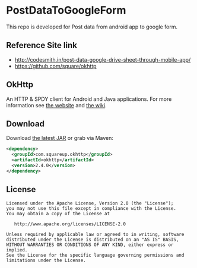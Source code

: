 # PostDataToGoogleForm
This repo is developed for Post data from android app to google form.

## Reference Site link
- http://codesmith.in/post-data-google-drive-sheet-through-mobile-app/
- https://github.com/square/okhttp

## OkHttp ##

An HTTP & SPDY client for Android and Java applications. For more information see [the website][1] and [the wiki][2].

Download
--------

Download [the latest JAR][3] or grab via Maven:
```xml
<dependency>
  <groupId>com.squareup.okhttp</groupId>
  <artifactId>okhttp</artifactId>
  <version>2.4.0</version>
</dependency>
```

License
-------

    Licensed under the Apache License, Version 2.0 (the "License");
    you may not use this file except in compliance with the License.
    You may obtain a copy of the License at

       http://www.apache.org/licenses/LICENSE-2.0

    Unless required by applicable law or agreed to in writing, software
    distributed under the License is distributed on an "AS IS" BASIS,
    WITHOUT WARRANTIES OR CONDITIONS OF ANY KIND, either express or implied.
    See the License for the specific language governing permissions and
    limitations under the License.


 [1]: http://square.github.io/okhttp
 [2]: https://github.com/square/okhttp/wiki
 [3]: https://search.maven.org/remote_content?g=com.squareup.okhttp&a=okhttp&v=LATEST
 [4]: https://search.maven.org/remote_content?g=com.squareup.okhttp&a=mockwebserver&v=LATEST
 [snap]: https://oss.sonatype.org/content/repositories/snapshots/
